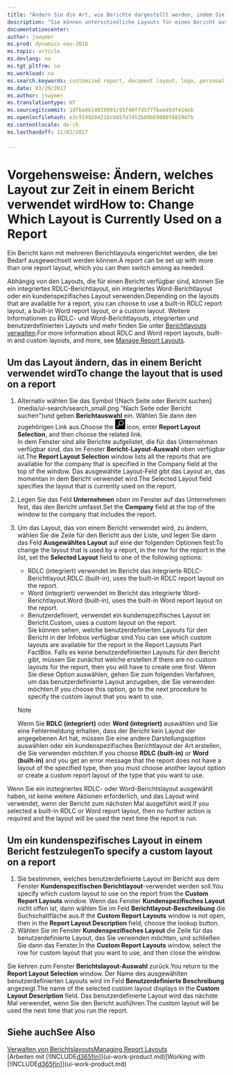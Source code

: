 ```yaml
---
title: "Ändern Sie die Art, wie Berichte dargestellt werden, indem Sie ein anderes Layout auswählen"
description: "Sie können unterschiedliche Layouts für einen Bericht auswählen und zwischen Layouts wechseln, um das Aussehen des Berichts zu ändern."
documentationcenter: 
author: jswymer
ms.prod: dynamics-nav-2018
ms.topic: article
ms.devlang: na
ms.tgt_pltfrm: na
ms.workload: na
ms.search.keywords: customized report, document layout, logo, personalize
ms.date: 03/29/2017
ms.author: jswymer
ms.translationtype: HT
ms.sourcegitcommit: 1dfba8b14019991c95f40ffd5f7fbaed5df414eb
ms.openlocfilehash: e3c919930421bcbb57a7452b80b69880f8859d7b
ms.contentlocale: de-ch
ms.lasthandoff: 12/01/2017

---
```

# <a name="how-to-change-which-layout-is-currently-used-on-a-report"></a><span data-ttu-id="95c20-103">Vorgehensweise: Ändern, welches Layout zur Zeit in einem Bericht verwendet wird</span><span class="sxs-lookup"><span data-stu-id="95c20-103">How to: Change Which Layout is Currently Used on a Report</span></span>
<span data-ttu-id="95c20-104">Ein Bericht kann mit mehreren Berichtlayouts eingerichtet werden, die bei Bedarf ausgewechselt werden können.</span><span class="sxs-lookup"><span data-stu-id="95c20-104">A report can be set up with more than one report layout, which you can then switch among as needed.</span></span>

<span data-ttu-id="95c20-105">Abhängig von den Layouts, die für einen Bericht verfügbar sind, können Sie ein integriertes RDLC-Berichtlayout, ein integriertes Word-Berichtlayout oder ein kundenspezifisches Layout verwenden.</span><span class="sxs-lookup"><span data-stu-id="95c20-105">Depending on the layouts that are available for a report, you can choose to use a built-in RDLC report layout, a built-in Word report layout, or a custom layout.</span></span> <span data-ttu-id="95c20-106">Weitere Informationen zu RDLC- und Word-Berichtlayouts, integrierten und benutzerdefinierten Layouts und mehr finden Sie unter [Berichtlayouts verwalten](ui-manage-report-layouts.md).</span><span class="sxs-lookup"><span data-stu-id="95c20-106">For more information about RDLC and Word report layouts, built-in and custom layouts, and more, see [Manage Report Layouts](ui-manage-report-layouts.md).</span></span>

## <a name="to-change-the-layout-that-is-used-on-a-report"></a><span data-ttu-id="95c20-107">Um das Layout ändern, das in einem Bericht verwendet wird</span><span class="sxs-lookup"><span data-stu-id="95c20-107">To change the layout that is used on a report</span></span>
1. <span data-ttu-id="95c20-108">Alternativ wählen Sie das Symbol ![Nach Seite oder Bericht suchen] (media/ui-search/search_small.png "Nach Seite oder Bericht suchen")und geben **Berichtauswahl** ein. Wählen Sie dann den zugehörigen Link aus.</span><span class="sxs-lookup"><span data-stu-id="95c20-108">Choose the ![Search for Page or Report](media/ui-search/search_small.png "Search for Page or Report icon") icon, enter **Report Layout Selection**, and then choose the related link.</span></span>  
   <span data-ttu-id="95c20-109">In dem Fenster sind alle Berichte aufgelistet, die für das Unternehmen verfügbar sind, das im Fenster **Bericht-Layout-Auswahl** oben verfügbar ist.</span><span class="sxs-lookup"><span data-stu-id="95c20-109">The **Report Layout Selection** window lists all the reports that are available for the company that is specified in the Company field at the top of the window.</span></span> <span data-ttu-id="95c20-110">Das ausgewählte Layout-Feld gibt das Layout an, das momentan in dem Bericht verwendet wird.</span><span class="sxs-lookup"><span data-stu-id="95c20-110">The Selected Layout field specifies the layout that is currently used on the report.</span></span>
2. <span data-ttu-id="95c20-111">Legen Sie das Feld **Unternehmen** oben im Fenster auf das Unternehmen fest, das den Bericht umfasst.</span><span class="sxs-lookup"><span data-stu-id="95c20-111">Set the **Company** field at the top of the window to the company that includes the report.</span></span>
3. <span data-ttu-id="95c20-112">Um das Layout, das von einem Bericht verwendet wird, zu ändern, wählen Sie die Zeile für den Bericht aus der Liste, und legen Sie dann das Feld **Ausgewähltes Layout** auf eine der folgenden Optionen fest:</span><span class="sxs-lookup"><span data-stu-id="95c20-112">To change the layout that is used by a report, in the row for the report in the list, set the **Selected Layout** field to one of the following options:</span></span>
   * <span data-ttu-id="95c20-113">RDLC (integriert) verwendet im Bericht das integrierte RDLC-Berichtlayout.</span><span class="sxs-lookup"><span data-stu-id="95c20-113">RDLC (built-in), uses the built-in RDLC report layout on the report.</span></span>
   * <span data-ttu-id="95c20-114">Word (integriert) verwendet im Bericht das integrierte Word-Berichtlayout.</span><span class="sxs-lookup"><span data-stu-id="95c20-114">Word (built-in), uses the built-in Word report layout on the report.</span></span>
   * <span data-ttu-id="95c20-115">Benutzerdefiniert, verwendet ein kundenspezifisches Layout im Bericht.</span><span class="sxs-lookup"><span data-stu-id="95c20-115">Custom, uses a custom layout on the report.</span></span>  
     <span data-ttu-id="95c20-116">Sie können sehen, welche benutzerdefinierten Layouts für den Bericht in der Infobox verfügbar sind.</span><span class="sxs-lookup"><span data-stu-id="95c20-116">You can see which custom layouts are available for the report in the Report Layouts Part FactBox.</span></span> <span data-ttu-id="95c20-117">Falls es keine benutzerdefinierten Layouts für den Bericht gibt, müssen Sie zunächst welche erstellen.</span><span class="sxs-lookup"><span data-stu-id="95c20-117">If there are no custom layouts for the report, then you will have to create one first.</span></span> <span data-ttu-id="95c20-118">Wenn Sie diese Option auswählen, gehen Sie zum folgenden Verfahren, um das benutzerdefinierte Layout anzugeben, die Sie verwenden möchten.</span><span class="sxs-lookup"><span data-stu-id="95c20-118">If you choose this option, go to the next procedure to specify the custom layout that you want to use.</span></span>

    > [!NOTE]  
    >   <span data-ttu-id="95c20-119">Wenn Sie **RDLC (integriert)** oder **Word (integriert)** auswählen und Sie eine Fehlermeldung erhalten, dass der Bericht kein Layout der angegebenen Art hat, müssen Sie eine andere Darstellungsoption auswählen oder ein kundenspezifisches Berichtlayout der Art erstellen, die Sie verwenden möchten.</span><span class="sxs-lookup"><span data-stu-id="95c20-119">If you choose **RDLC (built-in)** or **Word (built-in)** and you get an error message that the report does not have a layout of the specified type, then you must choose another layout option or create a custom report layout of the type that you want to use.</span></span>

<span data-ttu-id="95c20-120">Wenn Sie ein inztegriertes RDLC- oder Word-Berichtslayout ausgewählt haben, ist keine weitere Aktionen erforderlich, und das Layout wird verwendet, wenn der Bericht zum nächsten Mal ausgeführt wird.</span><span class="sxs-lookup"><span data-stu-id="95c20-120">If you selected a built-in RDLC or Word report layout, then no further action is required and the layout will be used the next time the report is run.</span></span>

## <a name="to-specify-a-custom-layout-on-a-report"></a><span data-ttu-id="95c20-121">Um ein kundenspezifisches Layout in einem Bericht festzulegen</span><span class="sxs-lookup"><span data-stu-id="95c20-121">To specify a custom layout on a report</span></span>
1. <span data-ttu-id="95c20-122">Sie bestimmen, welches benutzerdefinierte Layout im Bericht aus dem Fenster **Kundenspezifischen Berichtlayout**-verwendet werden soll.</span><span class="sxs-lookup"><span data-stu-id="95c20-122">You specify which custom layout to use on the report from the **Custom Report Layouts** window.</span></span> <span data-ttu-id="95c20-123">Wenn das Fenster **Kundenspezifisches Layout** nicht offen ist, dann wählen Sie im Feld **Berichtlayout-Beschreibung** die Suchschaltfläche aus.</span><span class="sxs-lookup"><span data-stu-id="95c20-123">If the **Custom Report Layouts** window is not open, then in the **Report Layout Description** field, choose the lookup button.</span></span>
2. <span data-ttu-id="95c20-124">Wählen Sie im Fenster **Kundenspezifisches Layout** die Zeile für das benutzerdefinierte Layout, das Sie verwenden möchten, und schließen Sie dann das Fenster.</span><span class="sxs-lookup"><span data-stu-id="95c20-124">In the **Custom Report Layouts** window, select the row for custom layout that you want to use, and then close the window.</span></span>

<span data-ttu-id="95c20-125">Sie kehren zum Fenster **Berichtslayout-Auswahl** zurück.</span><span class="sxs-lookup"><span data-stu-id="95c20-125">You return to the **Report Layout Selection** window.</span></span> <span data-ttu-id="95c20-126">Der Name des ausgewählten benutzerdefinierten Layouts wird im Feld **Benutzerdefinierte Beschreibung** angezeigt.</span><span class="sxs-lookup"><span data-stu-id="95c20-126">The name of the selected custom layout displays in the **Custom Layout Description** field.</span></span> <span data-ttu-id="95c20-127">Das benutzerdefinierte Layout wird das nächste Mal verwendet, wenn Sie den Bericht ausführen.</span><span class="sxs-lookup"><span data-stu-id="95c20-127">The custom layout will be used the next time that you run the report.</span></span>

## <a name="see-also"></a><span data-ttu-id="95c20-128">Siehe auch</span><span class="sxs-lookup"><span data-stu-id="95c20-128">See Also</span></span>
[<span data-ttu-id="95c20-129">Verwalten von Berichtslayouts</span><span class="sxs-lookup"><span data-stu-id="95c20-129">Managing Report Layouts</span></span>](ui-manage-report-layouts.md)  
<span data-ttu-id="95c20-130">[Arbeiten mit [!INCLUDE[d365fin](includes/d365fin_md.md)]](ui-work-product.md)</span><span class="sxs-lookup"><span data-stu-id="95c20-130">[Working with [!INCLUDE[d365fin](includes/d365fin_md.md)]](ui-work-product.md)</span></span>

